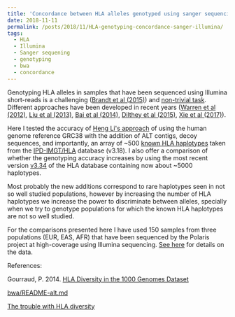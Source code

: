 ```yaml
---
title: 'Concordance between HLA alleles genotyped using sanger sequencing and Illumina short-reads via Heng Li bwa-alt pipeline'
date: 2018-11-11
permalink: /posts/2018/11/HLA-genotyping-concordance-sanger-illumina/
tags:
  - HLA
  - Illumina
  - Sanger sequening
  - genotyping
  - bwa
  - concordance
---
```


Genotyping HLA alleles in samples that have been sequenced using Illumina short-reads is a challenging ([Brandt et al (2015)](http://www.g3journal.org/content/5/5/931)) and [non-trivial task](http://genestogenomes.org/the-trouble-with-hla-diversity/). Different approaches have been developed in recent years ([Warren et al (2012)](https://genomemedicine.biomedcentral.com/articles/10.1186/gm396), [Liu et al (2013)](https://academic.oup.com/nar/article/41/14/e142/1750166), [Bai et al (2014)](https://bmcgenomics.biomedcentral.com/articles/10.1186/1471-2164-15-325), [Dilthey et al (2015)](https://www.nature.com/articles/ng.3257#methods), [Xie et al (2017)](http://www.pnas.org/content/114/30/8059.full)). 

Here I tested the accuracy of [Heng Li's approach](https://github.com/lh3/bwa/blob/master/README-alt.md#hla-typing) of using the human genome reference GRC38 with the addition of ALT contigs, decoy sequences, and importantly, an array of ~500 [known HLA haplotypes](https://www.ebi.ac.uk/ipd/imgt/hla/docs/version_r3180.html) taken from the [IPD-IMGT/HLA](https://www.ebi.ac.uk/ipd/imgt/hla/) database (v3.18). I also offer a comparison of whether the genotyping accuracy increases by using the most recent version [v3.34](https://www.ebi.ac.uk/ipd/imgt/hla/docs/version_r3340.html) of the HLA database containing now about ~5000 haplotypes. 

Most probably the new additions correspond to rare haplotypes seen in not so well studied populations, however by increasing the number of HLA haplotypes we increase the power to discriminate between alleles, specially when we try to genotype populations for which the known HLA haplotypes are not so well studied. 

For the comparisons presented here I have used 150 samples from three populations (EUR, EAS, AFR) that have been sequenced by the Polaris project at high-coverage using Illumina sequencing. [See here](https://jrodrigoflores.com/posts/2018/11/Polaris-project-diversity-panel/) for details on the data.


References:

Gourraud, P. 2014. [HLA Diversity in the 1000 Genomes Dataset](https://journals.plos.org/plosone/article?id=10.1371/journal.pone.0097282)

[bwa/README-alt.md](https://github.com/lh3/bwa/blob/master/README-alt.md#hla-typing)

[The trouble with HLA diversity](http://genestogenomes.org/the-trouble-with-hla-diversity/)
